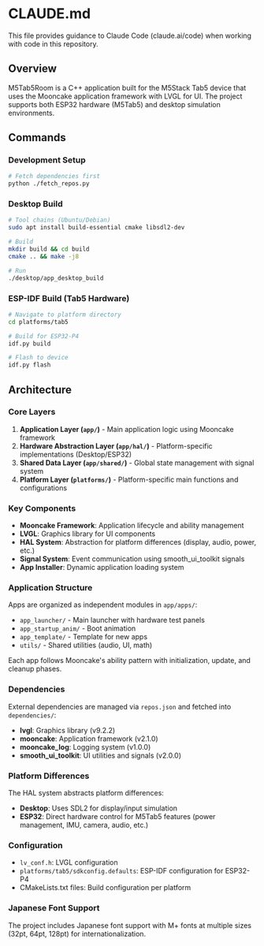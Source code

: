# CLAUDE.md

This file provides guidance to Claude Code (claude.ai/code) when working with code in this repository.

## Overview

M5Tab5Room is a C++ application built for the M5Stack Tab5 device that uses the Mooncake application framework with LVGL for UI. The project supports both ESP32 hardware (M5Tab5) and desktop simulation environments.

## Commands

### Development Setup
```bash
# Fetch dependencies first
python ./fetch_repos.py
```

### Desktop Build
```bash
# Tool chains (Ubuntu/Debian)
sudo apt install build-essential cmake libsdl2-dev

# Build
mkdir build && cd build
cmake .. && make -j8

# Run
./desktop/app_desktop_build
```

### ESP-IDF Build (Tab5 Hardware)
```bash
# Navigate to platform directory
cd platforms/tab5

# Build for ESP32-P4
idf.py build

# Flash to device
idf.py flash
```

## Architecture

### Core Layers

1. **Application Layer (`app/`)** - Main application logic using Mooncake framework
2. **Hardware Abstraction Layer (`app/hal/`)** - Platform-specific implementations (Desktop/ESP32)
3. **Shared Data Layer (`app/shared/`)** - Global state management with signal system
4. **Platform Layer (`platforms/`)** - Platform-specific main functions and configurations

### Key Components

- **Mooncake Framework**: Application lifecycle and ability management
- **LVGL**: Graphics library for UI components
- **HAL System**: Abstraction for platform differences (display, audio, power, etc.)
- **Signal System**: Event communication using smooth_ui_toolkit signals
- **App Installer**: Dynamic application loading system

### Application Structure

Apps are organized as independent modules in `app/apps/`:
- `app_launcher/` - Main launcher with hardware test panels
- `app_startup_anim/` - Boot animation
- `app_template/` - Template for new apps
- `utils/` - Shared utilities (audio, UI, math)

Each app follows Mooncake's ability pattern with initialization, update, and cleanup phases.

### Dependencies

External dependencies are managed via `repos.json` and fetched into `dependencies/`:
- **lvgl**: Graphics library (v9.2.2)
- **mooncake**: Application framework (v2.1.0)
- **mooncake_log**: Logging system (v1.0.0)
- **smooth_ui_toolkit**: UI utilities and signals (v2.0.0)

### Platform Differences

The HAL system abstracts platform differences:
- **Desktop**: Uses SDL2 for display/input simulation
- **ESP32**: Direct hardware control for M5Tab5 features (power management, IMU, camera, audio, etc.)

### Configuration

- `lv_conf.h`: LVGL configuration
- `platforms/tab5/sdkconfig.defaults`: ESP-IDF configuration for ESP32-P4
- CMakeLists.txt files: Build configuration per platform

### Japanese Font Support

The project includes Japanese font support with M+ fonts at multiple sizes (32pt, 64pt, 128pt) for internationalization.